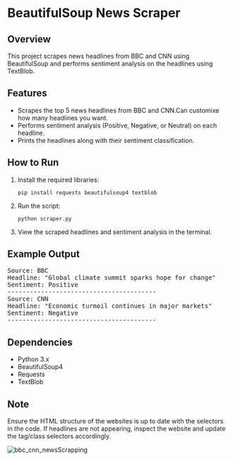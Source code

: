 <h1>BeautifulSoup News Scraper</h1>

<h2>Overview</h2>
<p>This project scrapes news headlines from BBC and CNN using BeautifulSoup and performs sentiment analysis on the headlines using TextBlob.</p>

<h2>Features</h2>
<ul>
  <li>Scrapes the top 5 news headlines from BBC and CNN.Can customixe how many headlines you want.</li>
  <li>Performs sentiment analysis (Positive, Negative, or Neutral) on each headline.</li>
  <li>Prints the headlines along with their sentiment classification.</li>
</ul>

<h2>How to Run</h2>
<ol>
  <li>Install the required libraries:
    <pre><code>pip install requests beautifulsoup4 textblob</code></pre>
  </li>
  <li>Run the script:
    <pre><code>python scraper.py</code></pre>
  </li>
  <li>View the scraped headlines and sentiment analysis in the terminal.</li>
</ol>

<h2>Example Output</h2>
<pre>
Source: BBC
Headline: "Global climate summit sparks hope for change"
Sentiment: Positive
----------------------------------------
Source: CNN
Headline: "Economic turmoil continues in major markets"
Sentiment: Negative
----------------------------------------
</pre>

<h2>Dependencies</h2>
<ul>
  <li>Python 3.x</li>
  <li>BeautifulSoup4</li>
  <li>Requests</li>
  <li>TextBlob</li>
</ul>

<h2>Note</h2>
<p>Ensure the HTML structure of the websites is up to date with the selectors in the code. If headlines are not appearing, inspect the website and update the tag/class selectors accordingly.</p>


![bbc_cnn_newsScrapping](https://github.com/user-attachments/assets/77caa25f-3ca9-4b84-9915-7c4bb635a127)
